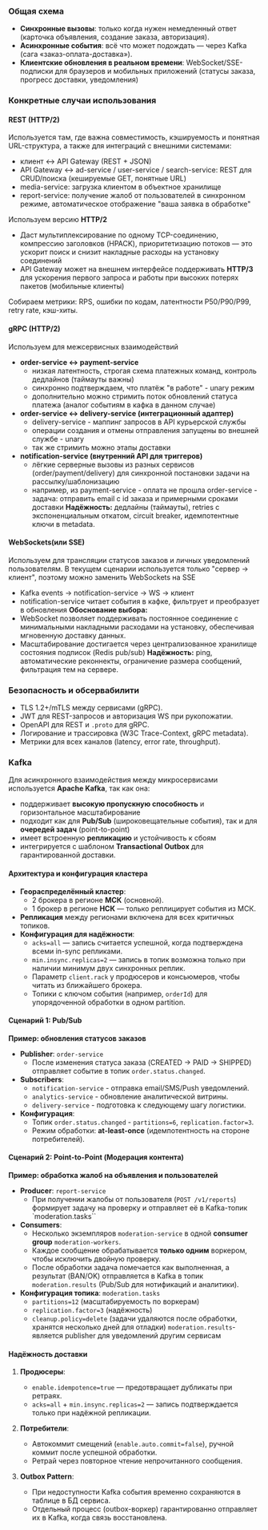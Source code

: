 ### Общая схема
- **Синхронные вызовы**: только когда нужен немедленный ответ (карточка объявления, создание заказа, авторизация).
- **Асинхронные события**: всё что может подождать — через Kafka (сага «заказ-оплата-доставка»).
- **Клиентские обновления в реальном времени**: WebSocket/SSE-подписки для браузеров и мобильных приложений (статусы заказа, прогресс доставки, уведомления)
### Конкретные случаи использования
#### REST (HTTP/2)
Используется там, где важна совместимость, кэшируемость и понятная URL-структура, а также для интеграций с внешними системами:
- клиент <-> API Gateway (REST + JSON)
- API Gateway <-> ad-service / user-service / search-service: REST для CRUD/поиска (кешируемые GET, понятные URL)
- media-service: загрузка клиентом в объектное хранилище
- report-service: получение жалоб от пользователей в синхронном режиме, автоматическое отображение "ваша заявка в обработке"

Используем версию **HTTP/2**
- Даст мультиплексирование по одному TCP-соединению, компрессию заголовков (HPACK), приоритетизацию потоков — это ускорит поиск и снизит накладные расходы на установку соединений
- API Gateway может на внешнем интерфейсе поддерживать **HTTP/3** для ускорения первого запроса и работы при высоких потерях пакетов (мобильные клиенты)

Собираем метрики: RPS, ошибки по кодам, латентности P50/P90/P99, retry rate, кэш-хиты.
#### gRPC (HTTP/2)
Используем для межсервисных взаимодействий
- **order-service <-> payment-service**
	- низкая латентность, строгая схема платежных команд, контроль дедлайнов (таймауты важны)
	- синхронно подтверждаем, что платёж "в работе" - unary режим
	- дополнительно можно стримить поток обновлений статуса платежа (аналог событиям в кафка в данном случае)
- **order-service <-> delivery-service (интеграционный адаптер)**
	- delivery-service - маппинг запросов в API курьерской службы
	- операции создания и отмены отправления запущены во внешней службе - unary
	- так же стримить можно этапы доставки
- **notification-service (внутренний API для триггеров)**
	- лёгкие серверные вызовы из разных сервисов (order/payment/delivery) для синхронной постановки задачи на рассылку/шаблонизацию
	- например, из payment-service - оплата не прошла
	  order-service - задача: отправить email c id заказа и примерными сроками доставки
**Надёжность:** дедлайны (таймауты), retries с экспоненциальным откатом, circuit breaker, идемпотентные ключи в metadata.
#### WebSockets(или SSE)
Используем для трансляции статусов заказов и личных уведомлений пользователям. В текущем сценарии используется только "сервер -> клиент", поэтому можно заменить WebSockets на SSE
- Kafka events -> notification-service -> WS -> клиент
- notification-service читает события в кафке, фильтрует и преобразует в обновления
**Обоснование выбора:**
- WebSocket позволяет поддерживать постоянное соединение с минимальными накладными расходами на установку, обеспечивая мгновенную доставку данных.
- Масштабирование достигается через централизованное хранилище состояния подписок (Redis pub/sub)
**Надёжность:** ping, автоматические реконнекты, ограничение размера сообщений, фильтрация тем на сервере.
### Безопасность и обсервабилити
- TLS 1.2+/mTLS между сервисами (gRPC).
- JWT для REST-запросов и авторизация WS при рукопожатии.
- OpenAPI для REST и `.proto` для gRPC.
- Логирование и трассировка (W3C Trace-Context, gRPC metadata).
- Метрики для всех каналов (latency, error rate, throughput).
### Kafka
Для асинхронного взаимодействия между микросервисами используется **Apache Kafka**, так как она:
- поддерживает **высокую пропускную способность** и горизонтальное масштабирование
- подходит как для **Pub/Sub** (широковещательные события), так и для **очередей задач** (point-to-point)
- имеет встроенную **репликацию** и устойчивость к сбоям
- интегрируется с шаблоном **Transactional Outbox** для гарантированной доставки.
#### Архитектура и конфигурация кластера
- **Геораспределённый кластер**:
    - 2 брокера в регионе **МСК** (основной).
    - 1 брокер в регионе **НСК** — только реплицирует события из МСК.
- **Репликация** между регионами включена для всех критичных топиков.
- **Конфигурация для надёжности**:
    - `acks=all` — запись считается успешной, когда подтверждена всеми in-sync репликами.
    - `min.insync.replicas=2` — запись в топик возможна только при наличии минимум двух синхронных реплик.
    - Параметр `client.rack` у продюсеров и консьюмеров, чтобы читать из ближайшего брокера.
    - Топики с ключом события (например, `orderId`) для упорядоченной обработки в одном partition.
#### Сценарий 1: Pub/Sub
**Пример: обновления статусов заказов**
- **Publisher**: `order-service`
    - После изменения статуса заказа (CREATED -> PAID -> SHIPPED) отправляет событие в топик `order.status.changed`.
- **Subscribers**:
    - `notification-service` - отправка email/SMS/Push уведомлений.
    - `analytics-service` - обновление аналитической витрины.
    - `delivery-service` - подготовка к следующему шагу логистики.
- **Конфигурация**:
    - Топик `order.status.changed` - `partitions=6`, `replication.factor=3`.
    - Режим обработки: **at-least-once** (идемпотентность на стороне потребителей).
#### Сценарий 2: Point-to-Point (Модерация контента)
**Пример: обработка жалоб на объявления и пользователей**
- **Producer**: `report-service`
    - При получении жалобы от пользователя (`POST /v1/reports`) формирует задачу на проверку и отправляет её в Kafka-топик `moderation.tasks``
- **Consumers**:
    - Несколько экземпляров `moderation-service` в одной **consumer group** `moderation-workers`.
    - Каждое сообщение обрабатывается **только одним** воркером, чтобы исключить двойную проверку.
    - После обработки задача помечается как выполненная, а результат (BAN/OK) отправляется в Kafka в топик `moderation.results` (Pub/Sub для нотификаций и аналитики).
- **Конфигурация топика**: `moderation.tasks`
	- `partitions=12` (масштабируемость по воркерам)
    - `replication.factor=3` (надёжность)
    - `cleanup.policy=delete` (задачи удаляются после обработки, хранятся несколько дней для отладки)
	`moderation.results`- является publisher для уведомлений другим сервисам
#### Надёжность доставки
1. **Продюсеры**:
    - `enable.idempotence=true` — предотвращает дубликаты при ретраях.
    - `acks=all` + `min.insync.replicas=2` — запись подтверждается только при надёжной репликации.

2. **Потребители**:
    - Автокоммит смещений (`enable.auto.commit=false`), ручной коммит после успешной обработки.
    - Ретрай через повторное чтение непрочитанного сообщения.

3. **Outbox Pattern**:
    - При недоступности Kafka события временно сохраняются в таблице в БД сервиса.
    - Отдельный процесс (outbox-воркер) гарантированно отправляет их в Kafka, когда связь восстановлена.